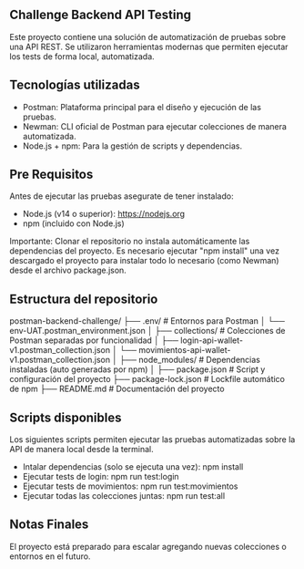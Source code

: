 ## Challenge Backend API Testing
 
Este proyecto contiene una solución de automatización de pruebas sobre una API REST.
Se utilizaron herramientas modernas que permiten ejecutar los tests de forma local, automatizada.

## Tecnologías utilizadas

- Postman: Plataforma principal para el diseño y ejecución de las pruebas.
- Newman: CLI oficial de Postman para ejecutar colecciones de manera automatizada.
- Node.js + npm: Para la gestión de scripts y dependencias.

## Pre Requisitos

Antes de ejecutar las pruebas asegurate de tener instalado:

- Node.js (v14 o superior): https://nodejs.org
- npm (incluido con Node.js)

Importante: Clonar el repositorio no instala automáticamente las dependencias del proyecto. Es necesario ejecutar "npm install" una vez descargado el proyecto para instalar todo lo necesario (como Newman) desde el archivo package.json.

## Estructura del repositorio

postman-backend-challenge/
├── .env/                        # Entornos para Postman
│   └── env-UAT.postman_environment.json
│
├── collections/                # Colecciones de Postman separadas por funcionalidad
│   ├── login-api-wallet-v1.postman_collection.json
│   └── movimientos-api-wallet-v1.postman_collection.json
│
├── node_modules/               # Dependencias instaladas (auto generadas por npm)
│
├── package.json                # Script y configuración del proyecto
├── package-lock.json           # Lockfile automático de npm
├── README.md                   # Documentación del proyecto

## Scripts disponibles

Los siguientes scripts permiten ejecutar las pruebas automatizadas sobre la API de manera local desde la terminal.

- Intalar dependencias (solo se ejecuta una vez): npm install
- Ejecutar tests de login: npm run test:login
- Ejecutar tests de movimientos: npm run test:movimientos
- Ejecutar todas las colecciones juntas: npm run test:all

## Notas Finales 

El proyecto está preparado para escalar agregando nuevas colecciones o entornos en el futuro.